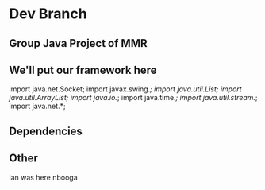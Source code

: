# Dev Branch

## Group Java Project of MMR

## We'll put our framework here
import java.net.Socket;
import javax.swing.*;
import java.util.List;
import java.util.ArrayList;
import java.io.*;
import java.time.*;
import java.util.stream.*;
import java.net.*;

## Dependencies


## Other
ian was here nbooga


